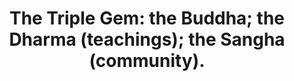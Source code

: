 ---
title: "The Triple Gem: the Buddha; the Dharma (teachings); the Sangha (community)."
tags: buddhism human
buddhistidea: true
order: 4
---